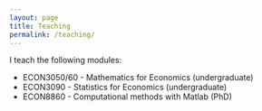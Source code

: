 ```yaml
---
layout: page
title: Teaching
permalink: /teaching/
---
```


I teach the following modules:
- ECON3050/60 - Mathematics for Economics (undergraduate)
- ECON3090 - Statistics for Economics (undergraduate)
- ECON8860 - Computational methods with Matlab (PhD)
